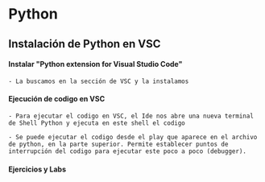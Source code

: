 # Python

## Instalación de Python en VSC

#### Instalar "Python extension for Visual Studio Code"

    - La buscamos en la sección de VSC y la instalamos

#### Ejecución de codigo en VSC

    - Para ejecutar el codigo en VSC, el Ide nos abre una nueva terminal de Shell Python y ejecuta en este shell el codigo

    - Se puede ejecutar el codigo desde el play que aparece en el archivo de python, en la parte superior. Permite establecer puntos de interrupción del codigo para ejecutar este poco a poco (debugger).



#### Ejercicios y Labs
